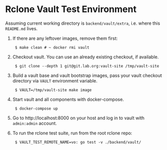 # Rclone Vault Test Environment

Assuming current working directory is `backend/vault/extra`, i.e. where this
`README.md` lives.

1. If there are any leftover images, remove them first:

        $ make clean # ~ docker rmi vault

2. Checkout vault. You can use an already existing checkout, if available.

        $ git clone --depth 1 git@git.lab.org:vault-site /tmp/vault-site

3. Build a vault base and vault bootstrap images, pass your vault checkout
   directory via `VAULT` environment variable.

        $ VAULT=/tmp/vault-site make image

4. Start vault and all components with docker-compose.

        $ docker-compose up

5. Go to http://localhost:8000 on your host and log in to vault with
   `admin:admin` account.

6. To run the rclone test suite, run from the root rclone repo:

        $ VAULT_TEST_REMOTE_NAME=vo: go test -v ./backend/vault/

